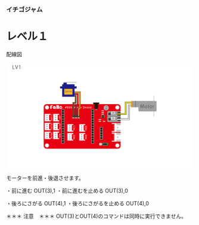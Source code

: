 ### イチゴジャム

# レベル１

配線図

![](./img/ichigojam_lv1.png)

モーターを前進・後退させます。

・前に進む
OUT(3),1
・前に進むを止める
OUT(3),0

・後ろにさがる
OUT(4),1
・後ろにさがるを止める
OUT(4),0

＊＊＊ 注意　＊＊＊
OUT(3)とOUT(4)のコマンドは同時に実行できません。
